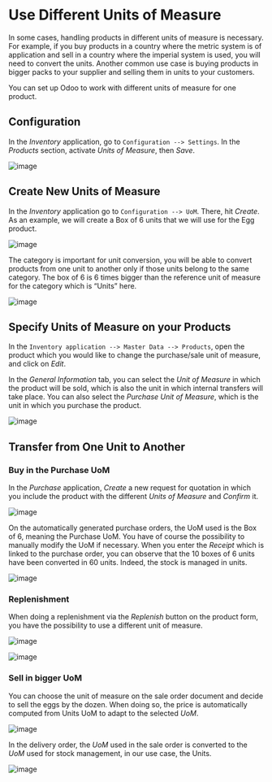 # Use Different Units of Measure

<div id="inventory/management/products/units_of_measure">

In some cases, handling products in different units of measure is
necessary. For example, if you buy products in a country where the
metric system is of application and sell in a country where the imperial
system is used, you will need to convert the units. Another common use
case is buying products in bigger packs to your supplier and selling
them in units to your customers.

</div>

You can set up Odoo to work with different units of measure for one
product.

## Configuration

In the *Inventory* application, go to `Configuration --> Settings`. In
the *Products* section, activate *Units of Measure*, then *Save*.

![image](uom/uom_01.png)

## Create New Units of Measure

In the *Inventory* application go to `Configuration --> UoM`. There, hit
*Create*. As an example, we will create a Box of 6 units that we will
use for the Egg product.

![image](uom/uom_02.png)

The category is important for unit conversion, you will be able to
convert products from one unit to another only if those units belong to
the same category. The box of 6 is 6 times bigger than the reference
unit of measure for the category which is “Units” here.

![image](uom/uom_03.png)

## Specify Units of Measure on your Products

In the `Inventory application --> Master Data --> Products`, open the
product which you would like to change the purchase/sale unit of
measure, and click on *Edit*.

In the *General Information* tab, you can select the *Unit of Measure*
in which the product will be sold, which is also the unit in which
internal transfers will take place. You can also select the *Purchase
Unit of Measure*, which is the unit in which you purchase the product.

![image](uom/uom_04.png)

## Transfer from One Unit to Another

### Buy in the Purchase UoM

In the *Purchase* application, *Create* a new request for quotation in
which you include the product with the different *Units of Measure* and
*Confirm* it.

![image](uom/uom_05.png)

On the automatically generated purchase orders, the UoM used is the Box
of 6, meaning the Purchase UoM. You have of course the possibility to
manually modify the UoM if necessary. When you enter the *Receipt* which
is linked to the purchase order, you can observe that the 10 boxes of 6
units have been converted in 60 units. Indeed, the stock is managed in
units.

![image](uom/uom_06.png)

### Replenishment

When doing a replenishment via the *Replenish* button on the product
form, you have the possibility to use a different unit of measure.

![image](uom/uom_07.png)

![image](uom/uom_08.png)

### Sell in bigger UoM

You can choose the unit of measure on the sale order document and decide
to sell the eggs by the dozen. When doing so, the price is automatically
computed from Units UoM to adapt to the selected *UoM*.

![image](uom/uom_09.png)

In the delivery order, the *UoM* used in the sale order is converted to
the *UoM* used for stock management, in our use case, the Units.

![image](uom/uom_10.png)
